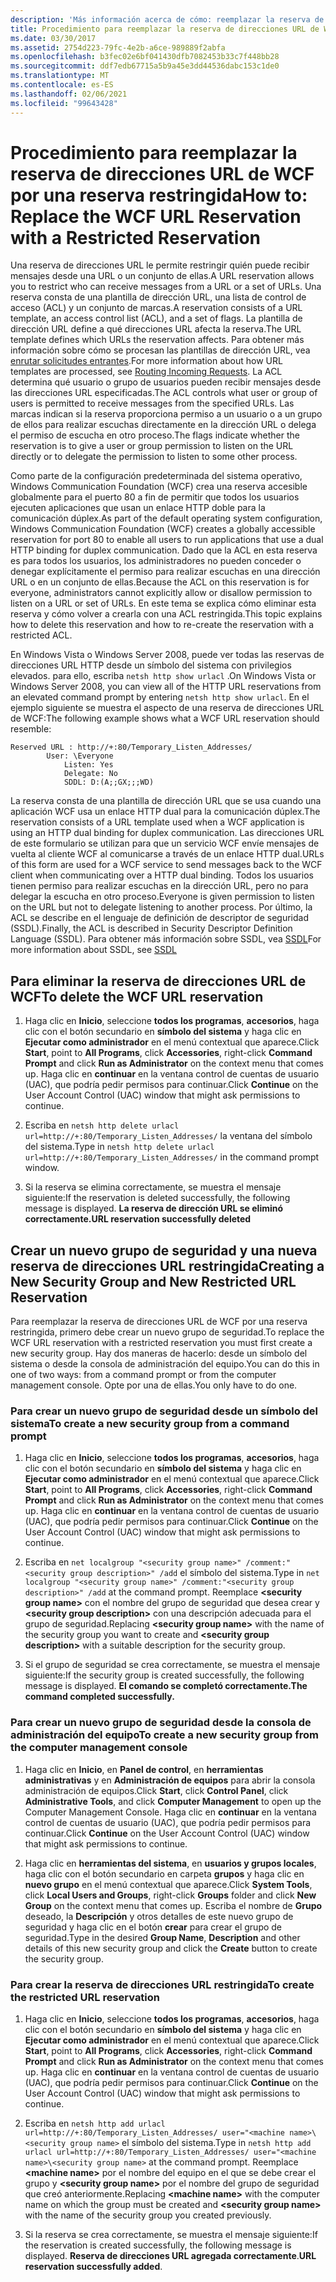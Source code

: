 ```yaml
---
description: 'Más información acerca de cómo: reemplazar la reserva de direcciones URL de WCF por una reserva restringida'
title: Procedimiento para reemplazar la reserva de direcciones URL de WCF por una reserva restringida
ms.date: 03/30/2017
ms.assetid: 2754d223-79fc-4e2b-a6ce-989889f2abfa
ms.openlocfilehash: b3fec02e6bf041430dfb7082453b33c7f448bb28
ms.sourcegitcommit: ddf7edb67715a5b9a45e3dd44536dabc153c1de0
ms.translationtype: MT
ms.contentlocale: es-ES
ms.lasthandoff: 02/06/2021
ms.locfileid: "99643428"
---
```

# <a name="how-to-replace-the-wcf-url-reservation-with-a-restricted-reservation"></a><span data-ttu-id="2fb90-103">Procedimiento para reemplazar la reserva de direcciones URL de WCF por una reserva restringida</span><span class="sxs-lookup"><span data-stu-id="2fb90-103">How to: Replace the WCF URL Reservation with a Restricted Reservation</span></span>

<span data-ttu-id="2fb90-104">Una reserva de direcciones URL le permite restringir quién puede recibir mensajes desde una URL o un conjunto de ellas.</span><span class="sxs-lookup"><span data-stu-id="2fb90-104">A URL reservation allows you to restrict who can receive messages from a URL or a set of URLs.</span></span> <span data-ttu-id="2fb90-105">Una reserva consta de una plantilla de dirección URL, una lista de control de acceso (ACL) y un conjunto de marcas.</span><span class="sxs-lookup"><span data-stu-id="2fb90-105">A reservation consists of a URL template, an access control list (ACL), and a set of flags.</span></span> <span data-ttu-id="2fb90-106">La plantilla de dirección URL define a qué direcciones URL afecta la reserva.</span><span class="sxs-lookup"><span data-stu-id="2fb90-106">The URL template defines which URLs the reservation affects.</span></span> <span data-ttu-id="2fb90-107">Para obtener más información sobre cómo se procesan las plantillas de dirección URL, vea [enrutar solicitudes entrantes](/windows/win32/http/routing-incoming-requests).</span><span class="sxs-lookup"><span data-stu-id="2fb90-107">For more information about how URL templates are processed, see [Routing Incoming Requests](/windows/win32/http/routing-incoming-requests).</span></span> <span data-ttu-id="2fb90-108">La ACL determina qué usuario o grupo de usuarios pueden recibir mensajes desde las direcciones URL especificadas.</span><span class="sxs-lookup"><span data-stu-id="2fb90-108">The ACL controls what user or group of users is permitted to receive messages from the specified URLs.</span></span> <span data-ttu-id="2fb90-109">Las marcas indican si la reserva proporciona permiso a un usuario o a un grupo de ellos para realizar escuchas directamente en la dirección URL o delega el permiso de escucha en otro proceso.</span><span class="sxs-lookup"><span data-stu-id="2fb90-109">The flags indicate whether the reservation is to give a user or group permission to listen on the URL directly or to delegate the permission to listen to some other process.</span></span>  
  
 <span data-ttu-id="2fb90-110">Como parte de la configuración predeterminada del sistema operativo, Windows Communication Foundation (WCF) crea una reserva accesible globalmente para el puerto 80 a fin de permitir que todos los usuarios ejecuten aplicaciones que usan un enlace HTTP doble para la comunicación dúplex.</span><span class="sxs-lookup"><span data-stu-id="2fb90-110">As part of the default operating system configuration, Windows Communication Foundation (WCF) creates a globally accessible reservation for port 80 to enable all users to run applications that use a dual HTTP binding for duplex communication.</span></span> <span data-ttu-id="2fb90-111">Dado que la ACL en esta reserva es para todos los usuarios, los administradores no pueden conceder o denegar explícitamente el permiso para realizar escuchas en una dirección URL o en un conjunto de ellas.</span><span class="sxs-lookup"><span data-stu-id="2fb90-111">Because the ACL on this reservation is for everyone, administrators cannot explicitly allow or disallow permission to listen on a URL or set of URLs.</span></span> <span data-ttu-id="2fb90-112">En este tema se explica cómo eliminar esta reserva y cómo volver a crearla con una ACL restringida.</span><span class="sxs-lookup"><span data-stu-id="2fb90-112">This topic explains how to delete this reservation and how to re-create the reservation with a restricted ACL.</span></span>  
  
<span data-ttu-id="2fb90-113">En Windows Vista o Windows Server 2008, puede ver todas las reservas de direcciones URL HTTP desde un símbolo del sistema con privilegios elevados. para ello, escriba `netsh http show urlacl` .</span><span class="sxs-lookup"><span data-stu-id="2fb90-113">On Windows Vista or Windows Server 2008, you can view all of the HTTP URL reservations from an elevated command prompt by entering `netsh http show urlacl`.</span></span> <span data-ttu-id="2fb90-114">En el ejemplo siguiente se muestra el aspecto de una reserva de direcciones URL de WCF:</span><span class="sxs-lookup"><span data-stu-id="2fb90-114">The following example shows what a WCF URL reservation should resemble:</span></span>

```output
Reserved URL : http://+:80/Temporary_Listen_Addresses/  
        User: \Everyone  
            Listen: Yes  
            Delegate: No  
            SDDL: D:(A;;GX;;;WD)  
```

 <span data-ttu-id="2fb90-115">La reserva consta de una plantilla de dirección URL que se usa cuando una aplicación WCF usa un enlace HTTP dual para la comunicación dúplex.</span><span class="sxs-lookup"><span data-stu-id="2fb90-115">The reservation consists of a URL template used when a WCF application is using an HTTP dual binding for duplex communication.</span></span> <span data-ttu-id="2fb90-116">Las direcciones URL de este formulario se utilizan para que un servicio WCF envíe mensajes de vuelta al cliente WCF al comunicarse a través de un enlace HTTP dual.</span><span class="sxs-lookup"><span data-stu-id="2fb90-116">URLs of this form are used for a WCF service to send messages back to the WCF client when communicating over a HTTP dual binding.</span></span> <span data-ttu-id="2fb90-117">Todos los usuarios tienen permiso para realizar escuchas en la dirección URL, pero no para delegar la escucha en otro proceso.</span><span class="sxs-lookup"><span data-stu-id="2fb90-117">Everyone is given permission to listen on the URL but not to delegate listening to another process.</span></span> <span data-ttu-id="2fb90-118">Por último, la ACL se describe en el lenguaje de definición de descriptor de seguridad (SSDL).</span><span class="sxs-lookup"><span data-stu-id="2fb90-118">Finally, the ACL is described in Security Descriptor Definition Language (SSDL).</span></span> <span data-ttu-id="2fb90-119">Para obtener más información sobre SSDL, vea [SSDL](/windows/win32/secauthz/security-descriptor-definition-language)</span><span class="sxs-lookup"><span data-stu-id="2fb90-119">For more information about SSDL, see [SSDL](/windows/win32/secauthz/security-descriptor-definition-language)</span></span>  
  
## <a name="to-delete-the-wcf-url-reservation"></a><span data-ttu-id="2fb90-120">Para eliminar la reserva de direcciones URL de WCF</span><span class="sxs-lookup"><span data-stu-id="2fb90-120">To delete the WCF URL reservation</span></span>  
  
1. <span data-ttu-id="2fb90-121">Haga clic en **Inicio**, seleccione **todos los programas**, **accesorios**, haga clic con el botón secundario en **símbolo del sistema** y haga clic en **Ejecutar como administrador** en el menú contextual que aparece.</span><span class="sxs-lookup"><span data-stu-id="2fb90-121">Click **Start**, point to **All Programs**, click **Accessories**, right-click **Command Prompt** and click **Run as Administrator** on the context menu that comes up.</span></span> <span data-ttu-id="2fb90-122">Haga clic en **continuar** en la ventana control de cuentas de usuario (UAC), que podría pedir permisos para continuar.</span><span class="sxs-lookup"><span data-stu-id="2fb90-122">Click **Continue** on the User Account Control (UAC) window that might ask permissions to continue.</span></span>  
  
2. <span data-ttu-id="2fb90-123">Escriba en `netsh http delete urlacl url=http://+:80/Temporary_Listen_Addresses/` la ventana del símbolo del sistema.</span><span class="sxs-lookup"><span data-stu-id="2fb90-123">Type in `netsh http delete urlacl url=http://+:80/Temporary_Listen_Addresses/` in the command prompt window.</span></span>  
  
3. <span data-ttu-id="2fb90-124">Si la reserva se elimina correctamente, se muestra el mensaje siguiente:</span><span class="sxs-lookup"><span data-stu-id="2fb90-124">If the reservation is deleted successfully, the following message is displayed.</span></span> <span data-ttu-id="2fb90-125">**La reserva de dirección URL se eliminó correctamente.**</span><span class="sxs-lookup"><span data-stu-id="2fb90-125">**URL reservation successfully deleted**</span></span>  
  
## <a name="creating-a-new-security-group-and-new-restricted-url-reservation"></a><span data-ttu-id="2fb90-126">Crear un nuevo grupo de seguridad y una nueva reserva de direcciones URL restringida</span><span class="sxs-lookup"><span data-stu-id="2fb90-126">Creating a New Security Group and New Restricted URL Reservation</span></span>  

 <span data-ttu-id="2fb90-127">Para reemplazar la reserva de direcciones URL de WCF por una reserva restringida, primero debe crear un nuevo grupo de seguridad.</span><span class="sxs-lookup"><span data-stu-id="2fb90-127">To replace the WCF URL reservation with a restricted reservation you must first create a new security group.</span></span> <span data-ttu-id="2fb90-128">Hay dos maneras de hacerlo: desde un símbolo del sistema o desde la consola de administración del equipo.</span><span class="sxs-lookup"><span data-stu-id="2fb90-128">You can do this in one of two ways: from a command prompt or from the computer management console.</span></span> <span data-ttu-id="2fb90-129">Opte por una de ellas.</span><span class="sxs-lookup"><span data-stu-id="2fb90-129">You only have to do one.</span></span>  
  
### <a name="to-create-a-new-security-group-from-a-command-prompt"></a><span data-ttu-id="2fb90-130">Para crear un nuevo grupo de seguridad desde un símbolo del sistema</span><span class="sxs-lookup"><span data-stu-id="2fb90-130">To create a new security group from a command prompt</span></span>  
  
1. <span data-ttu-id="2fb90-131">Haga clic en **Inicio**, seleccione **todos los programas**, **accesorios**, haga clic con el botón secundario en **símbolo del sistema** y haga clic en **Ejecutar como administrador** en el menú contextual que aparece.</span><span class="sxs-lookup"><span data-stu-id="2fb90-131">Click **Start**, point to **All Programs**, click **Accessories**, right-click **Command Prompt** and click **Run as Administrator** on the context menu that comes up.</span></span> <span data-ttu-id="2fb90-132">Haga clic en **continuar** en la ventana control de cuentas de usuario (UAC), que podría pedir permisos para continuar.</span><span class="sxs-lookup"><span data-stu-id="2fb90-132">Click **Continue** on the User Account Control (UAC) window that might ask permissions to continue.</span></span>  
  
2. <span data-ttu-id="2fb90-133">Escriba en `net localgroup "<security group name>" /comment:"<security group description>" /add` el símbolo del sistema.</span><span class="sxs-lookup"><span data-stu-id="2fb90-133">Type in `net localgroup "<security group name>" /comment:"<security group description>" /add` at the command prompt.</span></span> <span data-ttu-id="2fb90-134">Reemplace **\<security group name>** con el nombre del grupo de seguridad que desea crear y **\<security group description>** con una descripción adecuada para el grupo de seguridad.</span><span class="sxs-lookup"><span data-stu-id="2fb90-134">Replacing **\<security group name>** with the name of the security group you want to create and **\<security group description>** with a suitable description for the security group.</span></span>  
  
3. <span data-ttu-id="2fb90-135">Si el grupo de seguridad se crea correctamente, se muestra el mensaje siguiente:</span><span class="sxs-lookup"><span data-stu-id="2fb90-135">If the security group is created successfully, the following message is displayed.</span></span> <span data-ttu-id="2fb90-136">**El comando se completó correctamente.**</span><span class="sxs-lookup"><span data-stu-id="2fb90-136">**The command completed successfully.**</span></span>  
  
### <a name="to-create-a-new-security-group-from-the-computer-management-console"></a><span data-ttu-id="2fb90-137">Para crear un nuevo grupo de seguridad desde la consola de administración del equipo</span><span class="sxs-lookup"><span data-stu-id="2fb90-137">To create a new security group from the computer management console</span></span>  
  
1. <span data-ttu-id="2fb90-138">Haga clic en **Inicio**, en **Panel de control**, en **herramientas administrativas** y en **Administración de equipos** para abrir la consola administración de equipos.</span><span class="sxs-lookup"><span data-stu-id="2fb90-138">Click **Start**, click **Control Panel**, click **Administrative Tools**, and click **Computer Management** to open up the Computer Management Console.</span></span> <span data-ttu-id="2fb90-139">Haga clic en **continuar** en la ventana control de cuentas de usuario (UAC), que podría pedir permisos para continuar.</span><span class="sxs-lookup"><span data-stu-id="2fb90-139">Click **Continue** on the User Account Control (UAC) window that might ask permissions to continue.</span></span>  
  
2. <span data-ttu-id="2fb90-140">Haga clic en **herramientas del sistema**, en **usuarios y grupos locales**, haga clic con el botón secundario en carpeta **grupos** y haga clic en **nuevo grupo** en el menú contextual que aparece.</span><span class="sxs-lookup"><span data-stu-id="2fb90-140">Click **System Tools**, click **Local Users and Groups**, right-click **Groups** folder and click **New Group** on the context menu that comes up.</span></span> <span data-ttu-id="2fb90-141">Escriba el nombre de **Grupo** deseado, la **Descripción** y otros detalles de este nuevo grupo de seguridad y haga clic en el botón **crear** para crear el grupo de seguridad.</span><span class="sxs-lookup"><span data-stu-id="2fb90-141">Type in the desired **Group Name**, **Description** and other details of this new security group and click the **Create** button to create the security group.</span></span>  
  
### <a name="to-create-the-restricted-url-reservation"></a><span data-ttu-id="2fb90-142">Para crear la reserva de direcciones URL restringida</span><span class="sxs-lookup"><span data-stu-id="2fb90-142">To create the restricted URL reservation</span></span>  
  
1. <span data-ttu-id="2fb90-143">Haga clic en **Inicio**, seleccione **todos los programas**, **accesorios**, haga clic con el botón secundario en **símbolo del sistema** y haga clic en **Ejecutar como administrador** en el menú contextual que aparece.</span><span class="sxs-lookup"><span data-stu-id="2fb90-143">Click **Start**, point to **All Programs**, click **Accessories**, right-click **Command Prompt** and click **Run as Administrator** on the context menu that comes up.</span></span> <span data-ttu-id="2fb90-144">Haga clic en **continuar** en la ventana control de cuentas de usuario (UAC), que podría pedir permisos para continuar.</span><span class="sxs-lookup"><span data-stu-id="2fb90-144">Click **Continue** on the User Account Control (UAC) window that might ask permissions to continue.</span></span>  
  
2. <span data-ttu-id="2fb90-145">Escriba en `netsh http add urlacl url=http://+:80/Temporary_Listen_Addresses/ user="<machine name>\<security group name>` el símbolo del sistema.</span><span class="sxs-lookup"><span data-stu-id="2fb90-145">Type in `netsh http add urlacl url=http://+:80/Temporary_Listen_Addresses/ user="<machine name>\<security group name>` at the command prompt.</span></span> <span data-ttu-id="2fb90-146">Reemplace **\<machine name>** por el nombre del equipo en el que se debe crear el grupo y **\<security group name>** por el nombre del grupo de seguridad que creó anteriormente.</span><span class="sxs-lookup"><span data-stu-id="2fb90-146">Replacing **\<machine name>** with the computer name on which the group must be created and **\<security group name>** with the name of the security group you created previously.</span></span>  
  
3. <span data-ttu-id="2fb90-147">Si la reserva se crea correctamente, se muestra el mensaje siguiente:</span><span class="sxs-lookup"><span data-stu-id="2fb90-147">If the reservation is created successfully, the following message is displayed.</span></span> <span data-ttu-id="2fb90-148">**Reserva de direcciones URL agregada correctamente**.</span><span class="sxs-lookup"><span data-stu-id="2fb90-148">**URL reservation successfully added**.</span></span>

